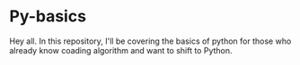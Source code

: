 # Py-basics
Hey all. In this repository, I'll be covering the basics of python for those who already know coading algorithm and want to shift to Python.
